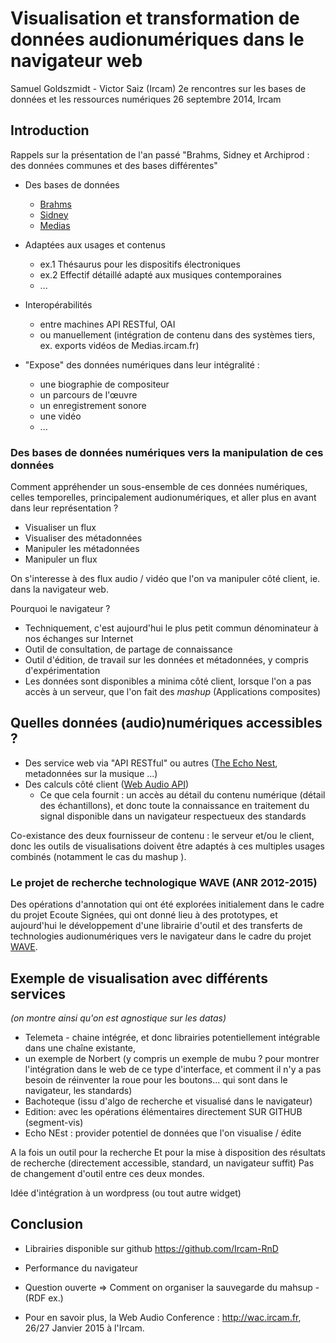 # Visualisation et transformation de données audionumériques dans le navigateur web


Samuel Goldszmidt - Victor Saiz (Ircam)
2e rencontres sur les bases de données et les ressources numériques
26 septembre 2014, Ircam


## Introduction

Rappels sur la présentation de l'an passé "Brahms, Sidney et Archiprod : des données communes et des bases différentes"
* Des bases de données
    * [Brahms](http://brahms.ircam.fr)
    * [Sidney](http://brahms.ircam.fr/sidney/)
    * [Medias](http://medias.ircam.fr)
* Adaptées aux usages et contenus
    * ex.1 Thésaurus pour les dispositifs électroniques
    * ex.2 Effectif détaillé adapté aux musiques contemporaines
    * ...
* Interopérabilités
    * entre machines API RESTful, OAI
    * ou manuellement (intégration de contenu dans des systèmes tiers, ex. exports vidéos de Medias.ircam.fr)

* "Expose" des données numériques dans leur intégralité :
    * une biographie de compositeur
    * un parcours de l'œuvre
    * un enregistrement sonore
    * une vidéo
    * ...

### Des bases de données numériques vers la manipulation de ces données

Comment appréhender un sous-ensemble de ces données numériques, celles temporelles, principalement audionumériques, et aller plus en avant dans leur représentation ?
* Visualiser un flux <!-- par rapport à l'entendre, lorsque la machine le décode -->
* Visualiser des métadonnées <!-- pistes d'un cd, index, segment ...-->
* Manipuler les métadonnées <!-- et l'adresser par des sous-ensemble -->
* Manipuler un flux <!-- comme on pourrait manipuler un texte par exemple, de façon sonore ou par manipulation graphique qui ont des conséquences sur le rendu audio -->

On s'interesse à des flux audio / vidéo que l'on va manipuler côté client, ie. dans la navigateur web.

Pourquoi le navigateur ?
* Techniquement, c'est aujourd'hui le plus petit commun dénominateur à nos échanges sur Internet <!-- depuis nos appareils connectés, smartphone, tablet etc. -->
* Outil de consultation, de partage de connaissance
* Outil d'édition, de travail sur les données et métadonnées, y compris d'expérimentation
* Les données sont disponibles a minima côté client, lorsque l'on a pas accès à un serveur, que l'on fait des *mashup* (Applications composites)


## Quelles données (audio)numériques accessibles ?

* Des service web via "API RESTful" ou autres ([The Echo Nest](http://the.echonest.com/), metadonnées sur la musique ...)
* Des calculs côté client ([Web Audio API](http://webaudio.github.io/web-audio-api/))
    * Ce que cela fournit : un accès au détail du contenu numérique (détail des échantillons), et donc toute la connaissance en traitement du signal disponible dans un navigateur respectueux des standards


Co-existance des deux fournisseur de contenu : le serveur et/ou le client, donc les outils de visualisations doivent être adaptés à ces multiples usages combinés (notamment le cas du mashup <!-- ex. de récupération de BPM depuis echo nest et d'affichage de ces données sur le fichier audio disponible côté client -->).

### Le projet de recherche technologique WAVE (ANR 2012-2015)

Des opérations d'annotation qui ont été explorées initialement dans le cadre du projet Ecoute Signées, qui ont donné lieu à des prototypes,
et aujourd'hui le développement d'une librairie d'outil et des transferts de technologies audionumériques vers le navigateur dans le cadre du projet [WAVE](http://wave.ircam.fr).


## Exemple de visualisation avec différents services
_(on montre ainsi qu'on est agnostique sur les datas)_

- Telemeta - chaine intégrée, et donc librairies potentiellement intégrable dans une chaîne existante,
- un exemple de Norbert (y compris un exemple de mubu ? pour montrer l'intégration dans le web de ce type d'interface, et comment il n'y a pas besoin de réinventer la roue pour les boutons... qui sont dans le navigateur, les standards)
- Bachoteque (issu d'algo de recherche et visualisé dans le navigateur)
- Edition: avec les opérations élémentaires directement SUR GITHUB (segment-vis)
- Echo NEst : provider potentiel de données que l'on visualise / édite

A la fois un outil pour la recherche
Et pour la mise à disposition des résultats de recherche (directement accessible, standard, un navigateur suffit)
Pas de changement d'outil entre ces deux mondes.

Idée d'intégration à un wordpress (ou tout autre widget)

## Conclusion

* Librairies disponible sur github https://github.com/Ircam-RnD
* Performance du navigateur
* Question ouverte => Comment on organiser la sauvegarde du mahsup - (RDF ex.)

* Pour en savoir plus, la Web Audio Conference : http://wac.ircam.fr, 26/27 Janvier 2015 à l'Ircam.
